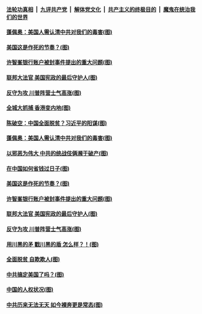 

####  [法轮功真相](../../../../basic/blob/master/README.md?t=12101031) &nbsp;|&nbsp; [九评共产党](../../../../9ping.md/blob/master/README.md?t=12101031) &nbsp;|&nbsp; [解体党文化](../../../../jtdwh.md/blob/master/README.md?t=12101031)  &nbsp;|&nbsp; [共产主义的终极目的](../../../../gczydzjmd.md/blob/master/README.md?t=12101031) &nbsp;|&nbsp; [魔鬼在统治我们的世界](../../../../mgztzwmdsj.md/blob/master/README.md?t=12101031) 

#### [蓬佩奥：美国人需认清中共对我们的毒害(图)](../pages/p4/955310.md?t=12101031) 


#### [美国这是作死的节奏？(图)](../pages/p4/955175.md?t=12101031) 

#### [许智峯银行账户被封事件提出的重大问题(图)](../pages/p4/955171.md?t=12101031) 

#### [联邦大法官 美国宪政的最后守护人(图)](../pages/p4/955173.md?t=12101031) 

#### [反守为攻 川普阵营士气高涨(图)](../pages/p4/955165.md?t=12101031) 

#### [全城大抓捕 香港变内地(图)](../pages/p4/955312.md?t=12101031) 

#### [陈破空：中国全面脱贫？习近平的阳谋(图)](../pages/p4/955311.md?t=12101031) 

#### [蓬佩奥：美国人需认清中共对我们的毒害(图)](../pages/p4/955310.md?t=12101031) 

#### [以邪恶为伟大 中共的统战伎俩濒于破产(图)](../pages/p4/955299.md?t=12101031) 





#### [在中国如何省钱过日子(图)](../pages/p4/955162.md?t=12101031) 

#### [美国这是作死的节奏？(图)](../pages/p4/955175.md?t=12101031) 

#### [许智峯银行账户被封事件提出的重大问题(图)](../pages/p4/955171.md?t=12101031) 

#### [联邦大法官 美国宪政的最后守护人(图)](../pages/p4/955173.md?t=12101031) 

#### [反守为攻 川普阵营士气高涨(图)](../pages/p4/955165.md?t=12101031) 



#### [用川黑的矛 戳川黑的盾 怎么样？！(图)](../pages/p4/955047.md?t=12101031) 

#### [全面脱贫 自欺欺人(图)](../pages/p4/955042.md?t=12101031) 

#### [中共搞定美国了吗？(图)](../pages/p4/955043.md?t=12101031) 

#### [中国的人权状况(图)](../pages/p4/955041.md?t=12101031) 

#### [中共历来无法无天 如今裸奔更是常态(图)](../pages/p4/955039.md?t=12101031) 

